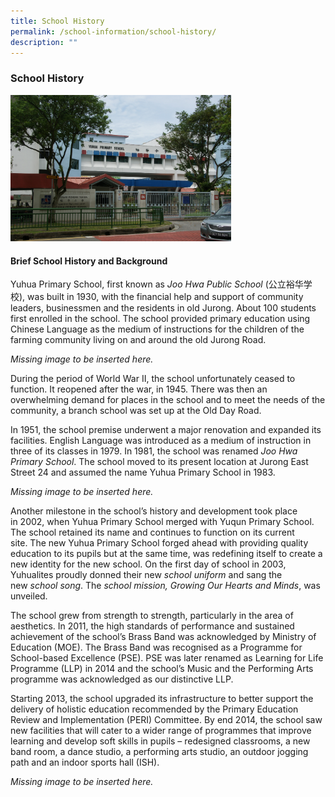 ```yaml
---
title: School History
permalink: /school-information/school-history/
description: ""
---
```

### School History

<img src="/images/hist1.png" 
     style="width:70%">

#### Brief School History and Background

Yuhua Primary School, first known as _Joo Hwa Public School_ (公立裕华学校), was built in 1930, with the financial help and support of community leaders, businessmen and the residents in old Jurong. About 100 students first enrolled in the school. The school provided primary education using Chinese Language as the medium of instructions for the children of the farming community living on and around the old Jurong Road.

*Missing image to be inserted here.*

During the period of World War II, the school unfortunately ceased to function. It reopened after the war, in 1945. There was then an overwhelming demand for places in the school and to meet the needs of the community, a branch school was set up at the Old Day Road.

In 1951, the school premise underwent a major renovation and expanded its facilities. English Language was introduced as a medium of instruction in three of its classes in 1979. In 1981, the school was renamed _Joo Hwa Primary School_. The school moved to its present location at Jurong East Street 24 and assumed the name Yuhua Primary School in 1983.

*Missing image to be inserted here.*

Another milestone in the school’s history and development took place in 2002, when Yuhua Primary School merged with Yuqun Primary School. The school retained its name and continues to function on its current site. The new Yuhua Primary School forged ahead with providing quality education to its pupils but at the same time, was redefining itself to create a new identity for the new school. On the first day of school in 2003, Yuhualites proudly donned their new _school uniform_ and sang the new _school song_. The _school mission, Growing Our Hearts and Minds_, was unveiled.

The school grew from strength to strength, particularly in the area of aesthetics. In 2011, the high standards of performance and sustained achievement of the school’s Brass Band was acknowledged by Ministry of Education (MOE). The Brass Band was recognised as a Programme for School-based Excellence (PSE). PSE was later renamed as Learning for Life Programme (LLP) in 2014 and the school’s Music and the Performing Arts programme was acknowledged as our distinctive LLP.

Starting 2013, the school upgraded its infrastructure to better support the delivery of holistic education recommended by the Primary Education Review and Implementation (PERI) Committee. By end 2014, the school saw new facilities that will cater to a wider range of programmes that improve learning and develop soft skills in pupils – redesigned classrooms, a new band room, a dance studio, a performing arts studio, an outdoor jogging path and an indoor sports hall (ISH).

*Missing image to be inserted here.*